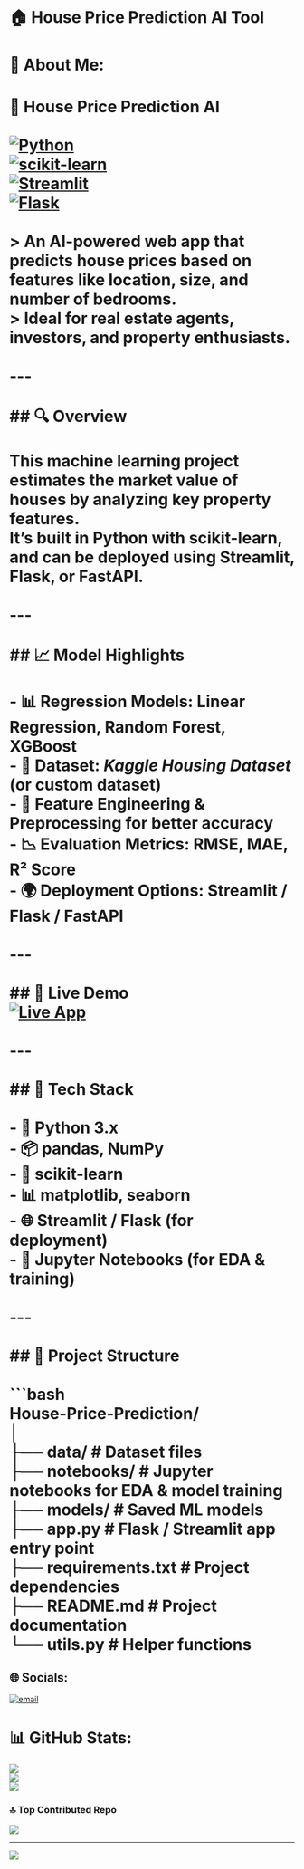 # 🏠 House Price Prediction AI Tool

# 💫 About Me:
# 🏡 House Price Prediction AI<br><br>[![Python](https://img.shields.io/badge/Python-3.x-blue.svg)](https://www.python.org/)<br>[![scikit-learn](https://img.shields.io/badge/ML-ScikitLearn-orange.svg)](https://scikit-learn.org/)<br>[![Streamlit](https://img.shields.io/badge/Deploy-Streamlit-red.svg)](https://streamlit.io/)<br>[![Flask](https://img.shields.io/badge/Backend-Flask-green.svg)](https://flask.palletsprojects.com/)<br><br>> An AI-powered web app that predicts house prices based on features like location, size, and number of bedrooms.  <br>> Ideal for **real estate agents**, **investors**, and **property enthusiasts**.<br><br>---<br><br>## 🔍 Overview<br><br>This machine learning project estimates the **market value** of houses by analyzing key property features.  <br>It’s built in **Python** with **scikit-learn**, and can be deployed using **Streamlit**, **Flask**, or **FastAPI**.<br><br>---<br><br>## 📈 Model Highlights<br><br>- 📊 **Regression Models:** Linear Regression, Random Forest, XGBoost  <br>- 📂 **Dataset:** _Kaggle Housing Dataset_ (or custom dataset)  <br>- 🔧 **Feature Engineering & Preprocessing** for better accuracy  <br>- 📉 **Evaluation Metrics:** RMSE, MAE, R² Score  <br>- 🌍 **Deployment Options:** Streamlit / Flask / FastAPI  <br><br>---<br><br>## 🚀 Live Demo  <br>[![Live App](https://img.shields.io/badge/Try%20It%20Now-Live%20Demo-brightgreen)](https://housepredictionnouman-production.up.railway.app/)<br><br>---<br><br>## 🧰 Tech Stack<br><br>- 🐍 **Python 3.x**<br>- 📦 pandas, NumPy<br>- 🤖 scikit-learn<br>- 📊 matplotlib, seaborn<br>- 🌐 Streamlit / Flask (for deployment)<br>- 📓 Jupyter Notebooks (for EDA & training)<br><br>---<br><br>## 📂 Project Structure<br><br>```bash<br>House-Price-Prediction/<br>│<br>├── data/                 # Dataset files<br>├── notebooks/            # Jupyter notebooks for EDA & model training<br>├── models/               # Saved ML models<br>├── app.py                 # Flask / Streamlit app entry point<br>├── requirements.txt       # Project dependencies<br>├── README.md              # Project documentation<br>└── utils.py               # Helper functions<br>


## 🌐 Socials:
[![email](https://img.shields.io/badge/Email-D14836?logo=gmail&logoColor=white)](mailto:noumanaziz383@gmail.com) 
# 📊 GitHub Stats:
![](https://github-readme-stats.vercel.app/api?username=noumi553&theme=dark&hide_border=false&include_all_commits=false&count_private=false)<br/>
![](https://nirzak-streak-stats.vercel.app/?user=noumi553&theme=dark&hide_border=false)<br/>
![](https://github-readme-stats.vercel.app/api/top-langs/?username=noumi553&theme=dark&hide_border=false&include_all_commits=false&count_private=false&layout=compact)

### 🔝 Top Contributed Repo
![](https://github-contributor-stats.vercel.app/api?username=noumi553&limit=5&theme=dark&combine_all_yearly_contributions=true)

---
[![](https://visitcount.itsvg.in/api?id=noumi553&icon=0&color=0)](https://visitcount.itsvg.in)

<!-- Proudly created with GPRM ( https://gprm.itsvg.in ) -->

